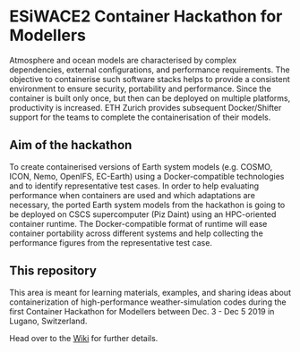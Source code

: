 # ESiWACE2 Container Hackathon for Modellers
Atmosphere and ocean models are characterised by complex dependencies, external configurations, and performance requirements.
The objective to containerise such software stacks helps to provide a consistent environment to ensure security, portability and performance.
Since the container is built only once, but then can be deployed on multiple platforms, productivity is increased.
ETH Zurich provides subsequent Docker/Shifter support for the teams to complete the containerisation of their models.

## Aim of the hackathon
To create containerised versions of Earth system models (e.g. COSMO, ICON, Nemo, OpenIFS, EC-Earth) using a Docker-compatible technologies and to identify representative test cases.
In order to help evaluating performance when containers are used and which adaptations are necessary, the ported Earth system models from the hackathon is going to be deployed on CSCS supercomputer (Piz Daint) using an HPC-oriented container runtime.
The Docker-compatible format of runtime will ease container portability across different systems and help collecting the performance figures from the representative test case.

## This repository
This area is meant for learning materials, examples, and sharing ideas about containerization of high-performance weather-simulation codes during the first Container Hackathon for Modellers between Dec. 3 - Dec 5 2019 in Lugano, Switzerland.

Head over to the [Wiki](https://github.com/eth-cscs/ContainerHackathon/wiki) for further details.
